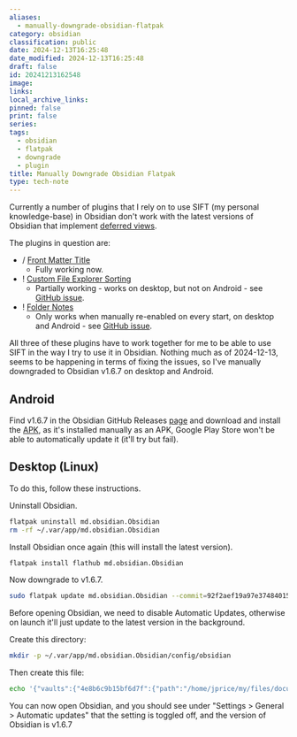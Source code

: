 ```yaml
---
aliases:
  - manually-downgrade-obsidian-flatpak
category: obsidian
classification: public
date: 2024-12-13T16:25:48
date_modified: 2024-12-13T16:25:48
draft: false
id: 20241213162548
image: 
links: 
local_archive_links: 
pinned: false
print: false
series: 
tags:
  - obsidian
  - flatpak
  - downgrade
  - plugin
title: Manually Downgrade Obsidian Flatpak
type: tech-note
---
```


Currently a number of plugins that I rely on to use SIFT (my personal knowledge-base) in Obsidian don't work with the latest versions of Obsidian that implement [deferred views](https://docs.obsidian.md/Plugins/Guides/Understanding+deferred+views).

The plugins in question are:

- / [Front Matter Title](https://github.com/snezhig/obsidian-front-matter-title)
	- Fully working now.
- ! [Custom File Explorer Sorting](https://github.com/SebastianMC/obsidian-custom-sort)
	- Partially working - works on desktop, but not on Android - see [GitHub issue](https://github.com/SebastianMC/obsidian-custom-sort/issues/169).
- ! [Folder Notes](https://github.com/LostPaul/obsidian-folder-notes)
	- Only works when manually re-enabled on every start, on desktop and Android - see [GitHub issue](https://github.com/LostPaul/obsidian-folder-notes/issues/168).

All three of these plugins have to work together for me to be able to use SIFT in the way I try to use it in Obsidian. Nothing much as of 2024-12-13, seems to be happening in terms of fixing the issues, so I've manually downgraded to Obsidian v1.6.7 on desktop and Android.

## Android

Find v1.6.7 in the Obsidian GitHub Releases [page](https://github.com/obsidianmd/obsidian-releases/releases) and download and install the [APK](https://github.com/obsidianmd/obsidian-releases/releases/download/v1.6.7/Obsidian-1.6.7.apk), as it's installed manually as an APK, Google Play Store won't be able to automatically update it (it'll try but fail).

## Desktop (Linux)

To do this, follow these instructions.

Uninstall Obsidian.

```sh
flatpak uninstall md.obsidian.Obsidian
rm -rf ~/.var/app/md.obsidian.Obsidian
```

Install Obsidian once again (this will install the latest version).

```sh
flatpak install flathub md.obsidian.Obsidian
```

Now downgrade to v1.6.7.

```sh
sudo flatpak update md.obsidian.Obsidian --commit=92f2aef19a97e3748401545a994d45dd05fdd73fd4bf582d06fa2bfa847acf0a
```

Before opening Obsidian, we need to disable Automatic Updates, otherwise on launch it'll just update to the latest version in the background.

Create this directory:

```sh
mkdir -p ~/.var/app/md.obsidian.Obsidian/config/obsidian
```

Then create this file:

```sh
echo '{"vaults":{"4e8b6c9b15bf6d7f":{"path":"/home/jprice/my/files/documents/SIFT/content","ts":1734105945438,"open":true}},"updateDisabled":true}' > ~/.var/app/md.obsidian.Obsidian/config/obsidian/obsidian.json
```

You can now open Obsidian, and you should see under "Settings > General > Automatic updates" that the setting is toggled off, and the version of Obsidian is v1.6.7

